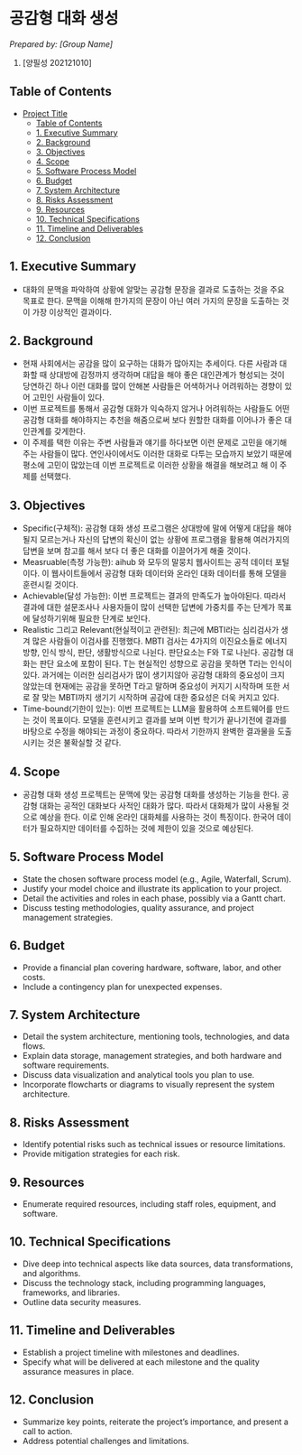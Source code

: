 # 공감형 대화 생성

_Prepared by: [Group Name]_

1. [양필성 202121010]



## Table of Contents

- [Project Title](#project-title)
  - [Table of Contents](#table-of-contents)
  - [1. Executive Summary](#1-executive-summary)
  - [2. Background](#2-background)
  - [3. Objectives](#3-objectives)
  - [4. Scope](#4-scope)
  - [5. Software Process Model](#5-software-process-model)
  - [6. Budget](#6-budget)
  - [7. System Architecture](#7-system-architecture)
  - [8. Risks Assessment](#8-risks-assessment)
  - [9. Resources](#9-resources)
  - [10. Technical Specifications](#10-technical-specifications)
  - [11. Timeline and Deliverables](#11-timeline-and-deliverables)
  - [12. Conclusion](#12-conclusion)


## 1. Executive Summary

- 대화의 문맥을 파악하여 상황에 알맞는 공감형 문장을 결과로 도출하는 것을 주요 목표로 한다. 문맥을 이해해 한가지의 문장이 아닌 여러 가지의 문장을 도출하는 것이 가장 이상적인 결과이다.

## 2. Background

- 현재 사회에서는 공감을 많이 요구하는 대화가 많아지는 추세이다. 다른 사람과 대화할 때 상대방에 감정까지 생각하며 대답을 해야 좋은 대인관계가 형성되는 것이 당연하긴 하나 이런 대화를 많이 안해본 사람들은 어색하거나 어려워하는 경향이 있어 고민인 사람들이 있다.
- 이번 프로젝트를 통해서 공감형 대화가 익숙하지 않거나 어려워하는 사람들도 어떤 공감형 대화를 해야하지는 추천을 해줌으로써 보다 원할한 대화를 이어나가 좋은 대인관계를 갖게한다.
- 이 주제를 택한 이유는 주변 사람들과 얘기를 하다보면 이런 문제로 고민을 애기해주는 사람들이 많다. 연인사이에서도 이러한 대화로 다투는 모습까지 보았기 때문에 평소에 고민이 많았는데 이번 프로젝트로 이러한 상황을 해결을 해보려고 해 이 주제를 선택했다.

## 3. Objectives

- Specific(구체적): 공감형 대화 생성 프로그램은 상대방에 말에 어떻게 대답을 해야될지 모르는거나 자신의 답변의 확신이 없는 상황에 프로그램을 활용해 여러가지의 답변을 보며 참고를 해서 보다 더 좋은 대화를 이끌어가게 해줄 것이다. 
- Measruable(측정 가능한): aihub 와 모두의 말뭉치 웹사이트는  공적 데이터 포털이다. 이 웹사이트들에서 공감형 대화 데이터와 온라인 대화 데이터를 통해 모델을 훈련시킬 것이다.
- Achievable(달성 가능한): 이번 프로젝트는 결과의 만족도가 높아야된다. 따라서 결과에 대한 설문조사나 사용자들이 많이 선택한 답변에 가중치를 주는 단계가 목표에 달성하기위해 필요한 단계로 보인다.
- Realistic 그리고 Relevant(현실적이고 관련된): 최근에 MBTI라는 심리검사가 생겨 많은 사람들이 이검사를 진행했다. MBTI 검사는 4가지의 이진요소들로 에너지 방향, 인식 방식, 판단, 생활방식으로 나뉜다. 판단요소는 F와 T로 나뉜다. 공감형 대화는 판단 요소에 포함이 된다. T는 현실적인 성향으로 공감을 못하면 T라는 인식이 있다. 과거에는 이러한 심리검사가 많이 생기지않아 공감형 대화의 중요성이 크지 않았는데 현재에는 공감을 못하면 T라고 말하며 중요성이 커지기 시작하며 또한 서로 잘 맞는 MBTI까지 생기기 시작하며 공감에 대한 중요성은 더욱 커지고 있다.
- Time-bound(기한이 있는): 이번 프로젝트는 LLM을 활용하여 소프트웨어를 만드는 것이 목표이다. 모델을 훈련시키고 결과를 보며 이번 학기가 끝나기전에 결과를 바탕으로 수정을 해야되는 과정이 중요하다. 따라서 기한까지 완벽한 결과물을 도출시키는 것은 불확실할 것 같다.


## 4. Scope

- 공감형 대화 생성 프로젝트는 문맥에 맞는 공감형 대화를 생성하는 기능을 한다. 공감형 대화는 공적인 대화보다 사적인 대화가 많다. 따라서 대화체가 많이 사용될 것으로 예상을 한다. 이로 인해 온라인 대화체를 사용하는 것이 특징이다. 한국어 데이터가 필요하지만 데이터를 수집하는 것에 제한이 있을 것으로 예상된다.

## 5. Software Process Model

- State the chosen software process model (e.g., Agile, Waterfall, Scrum).
- Justify your model choice and illustrate its application to your project.
- Detail the activities and roles in each phase, possibly via a Gantt chart.
- Discuss testing methodologies, quality assurance, and project management strategies.

## 6. Budget

- Provide a financial plan covering hardware, software, labor, and other costs.
- Include a contingency plan for unexpected expenses.

## 7. System Architecture

- Detail the system architecture, mentioning tools, technologies, and data flows.
- Explain data storage, management strategies, and both hardware and software requirements.
- Discuss data visualization and analytical tools you plan to use.
- Incorporate flowcharts or diagrams to visually represent the system architecture.

## 8. Risks Assessment

- Identify potential risks such as technical issues or resource limitations.
- Provide mitigation strategies for each risk.

## 9. Resources

- Enumerate required resources, including staff roles, equipment, and software.

## 10. Technical Specifications

- Dive deep into technical aspects like data sources, data transformations, and algorithms.
- Discuss the technology stack, including programming languages, frameworks, and libraries.
- Outline data security measures.

## 11. Timeline and Deliverables

- Establish a project timeline with milestones and deadlines.
- Specify what will be delivered at each milestone and the quality assurance measures in place.

## 12. Conclusion

- Summarize key points, reiterate the project’s importance, and present a call to action.
- Address potential challenges and limitations.

